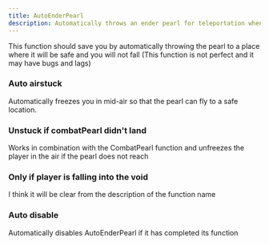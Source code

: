 ```yaml
---
title: AutoEnderPearl
description: Automatically throws an ender pearl for teleportation when falling into void
---
```


This function should save you by automatically throwing the pearl to a place where it will be safe and you will not fall (This function is not perfect and it may have bugs and lags)

### Auto airstuck
Automatically freezes you in mid-air so that the pearl can fly to a safe location.

### Unstuck if combatPearl didn't land
Works in combination with the CombatPearl function and unfreezes the player in the air if the pearl does not reach

### Only if player is falling into the void
I think it will be clear from the description of the function name

### Auto disable
Automatically disables AutoEnderPearl if it has completed its function
